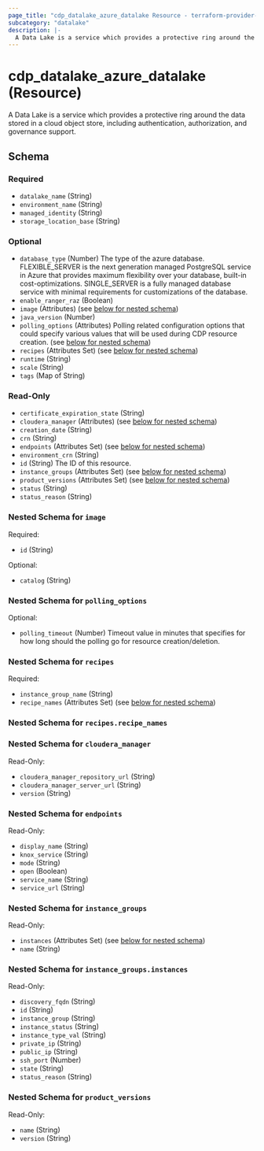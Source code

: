 ```yaml
---
page_title: "cdp_datalake_azure_datalake Resource - terraform-provider-cdp"
subcategory: "datalake"
description: |-
  A Data Lake is a service which provides a protective ring around the data stored in a cloud object store, including authentication, authorization, and governance support.
---
```


# cdp_datalake_azure_datalake (Resource)

A Data Lake is a service which provides a protective ring around the data stored in a cloud object store, including authentication, authorization, and governance support.



<!-- schema generated by tfplugindocs -->
## Schema

### Required

- `datalake_name` (String)
- `environment_name` (String)
- `managed_identity` (String)
- `storage_location_base` (String)

### Optional

- `database_type` (Number) The type of the azure database. FLEXIBLE_SERVER is the next generation managed PostgreSQL service in Azure that provides maximum flexibility over your database, built-in cost-optimizations. SINGLE_SERVER is a fully managed database service with minimal requirements for customizations of the database.
- `enable_ranger_raz` (Boolean)
- `image` (Attributes) (see [below for nested schema](#nestedatt--image))
- `java_version` (Number)
- `polling_options` (Attributes) Polling related configuration options that could specify various values that will be used during CDP resource creation. (see [below for nested schema](#nestedatt--polling_options))
- `recipes` (Attributes Set) (see [below for nested schema](#nestedatt--recipes))
- `runtime` (String)
- `scale` (String)
- `tags` (Map of String)

### Read-Only

- `certificate_expiration_state` (String)
- `cloudera_manager` (Attributes) (see [below for nested schema](#nestedatt--cloudera_manager))
- `creation_date` (String)
- `crn` (String)
- `endpoints` (Attributes Set) (see [below for nested schema](#nestedatt--endpoints))
- `environment_crn` (String)
- `id` (String) The ID of this resource.
- `instance_groups` (Attributes Set) (see [below for nested schema](#nestedatt--instance_groups))
- `product_versions` (Attributes Set) (see [below for nested schema](#nestedatt--product_versions))
- `status` (String)
- `status_reason` (String)

<a id="nestedatt--image"></a>
### Nested Schema for `image`

Required:

- `id` (String)

Optional:

- `catalog` (String)


<a id="nestedatt--polling_options"></a>
### Nested Schema for `polling_options`

Optional:

- `polling_timeout` (Number) Timeout value in minutes that specifies for how long should the polling go for resource creation/deletion.


<a id="nestedatt--recipes"></a>
### Nested Schema for `recipes`

Required:

- `instance_group_name` (String)
- `recipe_names` (Attributes Set) (see [below for nested schema](#nestedatt--recipes--recipe_names))

<a id="nestedatt--recipes--recipe_names"></a>
### Nested Schema for `recipes.recipe_names`



<a id="nestedatt--cloudera_manager"></a>
### Nested Schema for `cloudera_manager`

Read-Only:

- `cloudera_manager_repository_url` (String)
- `cloudera_manager_server_url` (String)
- `version` (String)


<a id="nestedatt--endpoints"></a>
### Nested Schema for `endpoints`

Read-Only:

- `display_name` (String)
- `knox_service` (String)
- `mode` (String)
- `open` (Boolean)
- `service_name` (String)
- `service_url` (String)


<a id="nestedatt--instance_groups"></a>
### Nested Schema for `instance_groups`

Read-Only:

- `instances` (Attributes Set) (see [below for nested schema](#nestedatt--instance_groups--instances))
- `name` (String)

<a id="nestedatt--instance_groups--instances"></a>
### Nested Schema for `instance_groups.instances`

Read-Only:

- `discovery_fqdn` (String)
- `id` (String)
- `instance_group` (String)
- `instance_status` (String)
- `instance_type_val` (String)
- `private_ip` (String)
- `public_ip` (String)
- `ssh_port` (Number)
- `state` (String)
- `status_reason` (String)



<a id="nestedatt--product_versions"></a>
### Nested Schema for `product_versions`

Read-Only:

- `name` (String)
- `version` (String)